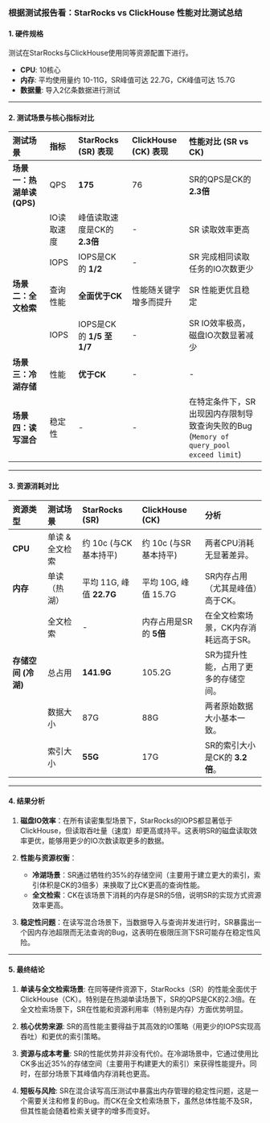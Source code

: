 ### **根据测试报告看：StarRocks vs ClickHouse 性能对比测试总结**

#### **1. 硬件规格**
测试在StarRocks与ClickHouse使用同等资源配置下进行。
* **CPU**: 10核心
* **内存**: 平均使用量约 10-11G，SR峰值可达 22.7G，CK峰值可达 15.7G
* **数据量**: 导入2亿条数据进行测试

---

#### **2. 测试场景与核心指标对比**

| 测试场景 | 指标 | StarRocks (SR) 表现 | ClickHouse (CK) 表现 | 性能对比 (SR vs CK) |
| :--- | :--- | :--- | :--- | :--- |
| **场景一：热湖单读 (QPS)** | QPS | **175** | 76 | SR的QPS是CK的 **2.3倍** |
| | IO读取速度 | 峰值读取速度是CK的 **2.3倍** | - | SR 读取效率更高 |
| | IOPS | IOPS是CK的 **1/2** | - | SR 完成相同读取任务的IO次数更少 |
| **场景二：全文检索** | 查询性能 | **全面优于CK** | 性能随关键字增多而提升 | SR 性能更优且稳定 |
| | IOPS | IOPS是CK的 **1/5 至 1/7** | - | SR IO效率极高，磁盘IO次数显著减少 |
| **场景三：冷湖存储** | 性能 | **优于CK** | - | - |
| **场景四：读写混合** | 稳定性 | - | - | 在特定条件下，SR出现因内存限制导致查询失败的Bug (`Memory of query_pool exceed limit`) |

---

#### **3. 资源消耗对比**

| 资源类型 | 测试场景 | StarRocks (SR) | ClickHouse (CK) | 分析 |
| :--- | :--- | :--- | :--- | :--- |
| **CPU** | 单读 & 全文检索 | 约 10c (与CK基本持平) | 约 10c (与SR基本持平) | 两者CPU消耗无显著差异。 |
| **内存** | 单读（热湖） | 平均 11G, 峰值 **22.7G** | 平均 10G, 峰值 15.7G | SR内存占用（尤其是峰值）高于CK。 |
| | 全文检索 | - | 内存占用是SR的 **5倍** | 在全文检索场景，CK内存消耗远高于SR。 |
| **存储空间 (冷湖)** | 总占用 | **141.9G** | 105.2G | SR为提升性能，占用了更多的存储空间。 |
| | 数据大小 | 87G | 88G | 两者原始数据大小基本一致。 |
| | 索引大小 | **55G** | 17G | SR的索引大小是CK的 **3.2倍**。 |

---

#### **4. 结果分析**

1.  **磁盘IO效率**：在所有读密集型场景下，StarRocks的IOPS都显著低于ClickHouse，但读取吞吐量（速度）却更高或持平。这表明SR的磁盘读取效率更优，能够用更少的IO次数读取更多的数据。

2.  **性能与资源权衡**：
    * **冷湖场景**：SR通过牺牲约35%的存储空间（主要用于建立更大的索引，索引体积是CK的3倍多）来换取了比CK更高的查询性能。
    * **全文检索**：CK在该场景下消耗的内存是SR的5倍，说明SR的实现方式资源效率更高。

3.  **稳定性问题**：在读写混合场景下，当数据导入与查询并发进行时，SR暴露出一个因内存池超限而无法查询的Bug，这表明在极限压测下SR可能存在稳定性风险。

---

#### **5. 最终结论**

1.  **单读与全文检索场景**: 在同等硬件资源下，StarRocks（SR）的性能全面优于ClickHouse（CK）。特别是在热湖单读场景下，SR的QPS是CK的2.3倍。在全文检索场景下，SR在性能和资源利用率（特别是内存）方面优势明显。

2.  **核心优势来源**: SR的高性能主要得益于其高效的IO策略（用更少的IOPS实现高吞吐）和更优的索引策略。

3.  **资源与成本考量**: SR的性能优势并非没有代价。在冷湖场景中，它通过使用比CK多出近35%的存储空间（主要用于构建更大的索引）来获得性能提升。同时，在部分场景下其峰值内存消耗也更高。

4.  **短板与风险**: SR在混合读写高压测试中暴露出内存管理的稳定性问题，这是一个需要关注和修复的Bug。而CK在全文检索场景下，虽然总体性能不及SR，但其性能会随着检索关键字的增多而变好。
